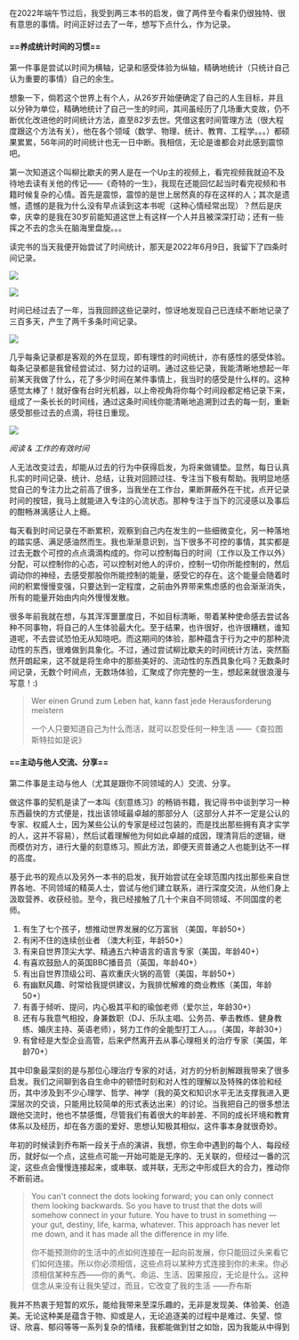 在2022年端午节过后，我受到两三本书的启发，做了两件至今看来仍很独特、很有意思的事情。时间正好过去了一年，想写下点什么，作为记录。

#### ==养成统计时间的习惯==

第一件事是尝试以时间为横轴，记录和感受体验为纵轴，精确地统计（只统计自己认为重要的事情）自己的余生。

想象一下，倘若这个世界上有个人，从26岁开始便确定了自己的人生目标，并且以分钟为单位，精确地统计了自己一生的时间，其间虽经历了几场重大变故，仍不断优化改进他的时间统计方法，直至82岁去世。凭借这套时间管理方法（很大程度跟这个方法有关），他在各个领域（数学、物理、统计、教育、工程学。。。）都硕果累累，56年间的时间统计也无一日中断。我相信，无论是谁都会对此感到震惊吧。

第一次知道这个叫柳比歇夫的男人是在一个Up主的视频上，看完视频我就迫不及待地去读有关他的传记——《奇特的一生》，我现在还能回忆起当时看完视频和书籍时候复杂的心情。首先是震惊，震惊的是世上居然真的存在这样的人；其次是遗憾，遗憾的是我为什么没有早点读到这本书呢（这种心情经常出现）？然后是庆幸，庆幸的是我在30岁前能知道这世上有这样一个人并且被深深打动；还有一些挥之不去的念头在脑海里盘旋。。。

读完书的当天我便开始尝试了时间统计，那天是2022年6月9日，我留下了四条时间记录。

![](https://rolen.wiki/wp-content/uploads/2023/06/image-10.png)

![](https://rolen.wiki/wp-content/uploads/2023/06/image-1024x50.png)

时间已经过去了一年，当我回顾这些记录时，惊讶地发现自己已连续不断地记录了三百多天，产生了两千多条时间记录。

![](https://rolen.wiki/wp-content/uploads/2023/06/image-12.png)

几乎每条记录都是客观的外在显现，即有理性的时间统计，亦有感性的感受体验。每条记录都是我曾经尝试过、努力过的证明。通过这些记录，我能清晰地想起一年前某天我做了什么，花了多少时间在某件事情上，我当时的感受是什么样的。这种感觉太棒了！就好像有台时光机器，以上帝视角将你每个时间段都定格记录下来，组成了一条长长的时间线，通过这条时间线你能清晰地追溯到过去的每一刻，重新感受那些过去的点滴，将往日重现。

![](https://rolen.wiki/wp-content/uploads/2023/06/image-2-1024x478.png)

_阅读 & 工作的有效时间_

人无法改变过去，却能从过去的行为中获得启发，为将来做铺垫。显然，每日认真扎实的时间记录、统计、总结，让我对回顾过往、专注当下极有帮助。我明显地感觉自己的专注力比之前高了很多，当我坐在工作台，果断屏蔽外在干扰，点开记录时间的按钮，我马上就能进入专注的心流状态。那种专注于当下的沉浸感以及事后的酣畅淋漓感让人上瘾。

每天看到时间记录在不断累积，观察到自己内在发生的一些细微变化，另一种落地的踏实感、满足感油然而生。我也渐渐意识到，当下很多不可控的事情，其实都是过去无数个可控的点点滴滴构成的。你可以控制每日的时间（工作以及工作以外）分配，可以控制你的心态，可以控制对他人的评价，控制一切你所能控制的，然后调动你的神经，去感受那股你所能控制的能量，感受它的存在。这个能量会随着时间的积累慢慢变强，只要达到一定程度，之前由外界带来焦虑感的也会渐渐消失，所有的能量开始由内向外慢慢发散。

很多年前我就在想，与其浑浑噩噩度日，不如目标清晰，带着某种使命感去尝试各种不同事物，将自己的人生体验最大化。至于结果，也许很好，也许很糟糕，谁知道呢，不去尝试恐怕无从知晓吧。而这期间的体验，那种蕴含于行为之中的那种流动性的东西，很难做到具象化。不过，通过尝试柳比歇夫的时间统计方法，突然豁然开朗起来，这不就是将生命中的那些美好的、流动性的东西具象化吗？无数条时间记录，无数个时间点，无数场体验，汇聚成了你完整的一生，想起来就很浪漫与写意！:)

> Wer einen Grund zum Leben hat, kann fast jede Herausforderung meistern
> 
> 一个人只要知道自己为什么而活，就可以忍受任何一种生活 ——《查拉图斯特拉如是说》

#### ==主动与他人交流、分享==

第二件事是主动与他人（尤其是跟你不同领域的人）交流、分享。

做这件事的契机是读了一本叫《刻意练习》的畅销书籍，我记得书中谈到学习一种东西最快的方式便是，找出该领域最卓越的那部分人（这部分人并不一定是公认的专家、权威人士，因为某些公认的专家是经过包装的，而是找出那些拥有真才实学的人，这并不容易），然后试着理解他为何如此卓越的成因，理清背后的逻辑，继而模仿对方，进行大量的刻意练习。照此方法，即便天资普通之人也能到达不一样的高度。

基于此书的观点以及另外一本书的启发，我开始尝试在全球范围内找出那些来自世界各地、不同领域的精英人士，尝试与他们建立联系，进行深度交流，从他们身上汲取营养、收获经验。至今，我已经接触了几十个来自不同领域、不同国度的老师。

1. 有生了七个孩子，想推动世界发展的亿万富翁 （美国，年龄50+）
2. 有闲不住的连续创业者 （澳大利亚，年龄50+）
3. 有来自世界顶尖大学、精通五六种语言的语言专家（美国，年龄40+）
4. 有喜欢鼓励人的英国BBC播音员（英国，年龄40+）
5. 有出自世界顶级公司、喜欢重庆火锅的高管（美国，年龄50+）
6. 有幽默风趣、时常给我提供建议，为我排忧解难的商业教练（美国，年龄50+）
7. 有善于倾听、提问，内心极其平和的瑜伽老师（爱尔兰，年龄30+）
8. 还有与我意气相投，身兼数职（DJ、乐队主唱、公务员、拳击教练、健身教练、婚庆主持、英语老师），努力工作的全能型打工人。。。（美国，年龄30+）
9. 有曾经是大型企业高管，后来俨然离开去从事心理相关的治疗专家（美国，年龄70+）

其中印象最深刻的是与那位心理治疗专家的对话，对方的分析剖解跟我带来了很多启发。我们之间聊到各自生命中的顿悟时刻和对人性的理解以及特殊的体验和经历，其中涉及到不少心理学、哲学、神学（我的英文和知识水平无法支撑我进入更深层次的交谈，只能用比较简单的形式表达出来）的讨论。当我把自己的很多想法跟他交流时，他也不禁感慨，尽管我们有着很大的年龄差、不同的成长环境和教育体系以及经历，却在各方面的爱好、思想认知极其相似，这件事本身就很奇妙。

年初的时候读到乔布斯一段关于点的演讲，我想，你生命中遇到的每个人、每段经历，就好似一个点，这些点可能一开始可能是无序的、无关联的，但经过一番的沉淀，这些点会慢慢连接起来，或串联、或并联，无形之中形成巨大的合力，推动你不断前进。

> You can't connect the dots looking forward; you can only connect them looking backwards. So you have to trust that the dots will somehow connect in your future. You have to trust in something — your gut, destiny, life, karma, whatever. This approach has never let me down, and it has made all the difference in my life.
> 
> 你不能预测你的生活中的点如何连接在一起向前发展，你只能回过头来看它们如何连接。所以你必须相信，这些点将以某种方式连接到你的未来。你必须相信某种东西——你的勇气、命运、生活、因果报应，无论是什么。这种信念从来没有让我失望过，而且，它改变了我的生活 ——乔布斯

我并不热衷于短暂的欢乐，能给我带来至深乐趣的，无非是发现美、体验美、创造美。无论这种美是蕴含于物、抑或是人，无论追逐美的过程中是难过、失望、惊讶、欣喜、郁闷等等一系列复杂的情绪，我都能做到甘之如饴，因为我能从中得到